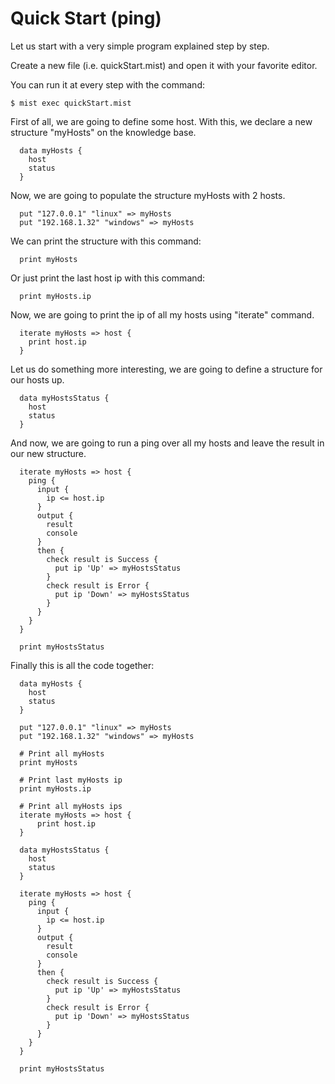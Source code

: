 # Quick Start (ping)

Let us start with a very simple program explained step by step.

Create a new file (i.e. quickStart.mist) and open it with your favorite editor.

You can run it at every step with the command:

``` console
$ mist exec quickStart.mist
```
First of all, we are going to define some host.
With this, we declare a new structure "myHosts" on the knowledge base.

``` text
  data myHosts {
    host
    status
  }
```

Now, we are going to populate the structure myHosts with 2 hosts.

``` text
  put "127.0.0.1" "linux" => myHosts
  put "192.168.1.32" "windows" => myHosts
```

We can print the structure with this command:

``` text
  print myHosts
```

Or just print the last host ip with this command:

``` text
  print myHosts.ip
```

Now, we are going to print the ip of all my hosts using "iterate" command.

``` text
  iterate myHosts => host {
    print host.ip
  }
```

Let us do something more interesting, we are going to define a structure for our hosts up.

``` text
  data myHostsStatus {
    host
    status
  }
```

And now, we are going to run a ping over all my hosts and leave the result in our new structure.

``` text
  iterate myHosts => host {
    ping {
      input {
        ip <= host.ip
      }
      output {
        result
        console
      }
      then {
        check result is Success {
          put ip 'Up' => myHostsStatus
        }
        check result is Error {
          put ip 'Down' => myHostsStatus
        }
      }
    }
  }

  print myHostsStatus
```

Finally this is all the code together:

``` text
  data myHosts {
    host
    status
  }

  put "127.0.0.1" "linux" => myHosts
  put "192.168.1.32" "windows" => myHosts

  # Print all myHosts
  print myHosts

  # Print last myHosts ip
  print myHosts.ip

  # Print all myHosts ips
  iterate myHosts => host {
      print host.ip
  }

  data myHostsStatus {
    host
    status
  }

  iterate myHosts => host {
    ping {
      input {
        ip <= host.ip
      }
      output {
        result
        console
      }
      then {
        check result is Success {
          put ip 'Up' => myHostsStatus
        }
        check result is Error {
          put ip 'Down' => myHostsStatus
        }
      }
    }
  }

  print myHostsStatus
```
